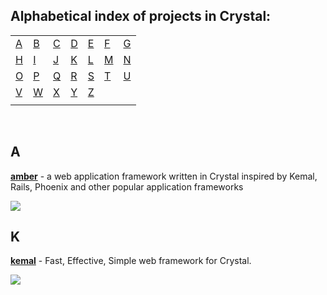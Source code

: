 ## Alphabetical index of projects in Crystal:

|       |       |       |       |       |       |       |
|---    |---    |---    |---    |---    |---    |    ---|
|[A](#a)|[B](#b)|[C](#c)|[D](#d)|[E](#e)|[F](#f)|[G](#g)|
|[H](#h)|[I](#i)|[J](#j)|[K](#k)|[L](#l)|[M](#m)|[N](#n)|
|[O](#o)|[P](#p)|[Q](#q)|[R](#r)|[S](#s)|[T](#t)|[U](#u)|
|[V](#v)|[W](#w)|[X](#x)|[Y](#y)|[Z](#z)|       |       |
|       |       |       |       |       |       |       |

<br>

## A

[**amber**](https://amberframework.org/) - a web application framework written in Crystal inspired by Kemal, Rails, Phoenix and other popular application frameworks

![](https://amberframework.org/assets/img/amber-white-bg.png)

## K
[**kemal**](https://github.com/kemalcr/kemal) - Fast, Effective, Simple web framework for Crystal.

![](https://avatars3.githubusercontent.com/u/15321198?v=3&s=200)
